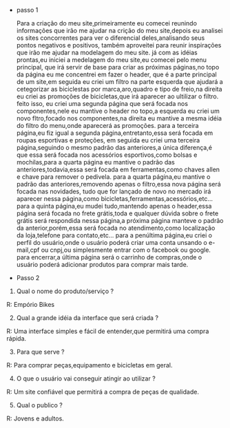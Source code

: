    - passo 1
   
       Para a criação do meu site,primeiramente eu comecei reunindo informações
    que irão me ajudar na crição do meu site,depois eu analisei os sites concorrentes 
    para ver o diferencial deles,analisando seus pontos negativos e positivos,
    também aproveitei para reunir inspirações que irão me ajudar na modelagem do meu site.
       já com as idéias prontas,eu iniciei a medelagem do meu site,eu comecei pelo menu principal,
    que irá servir de base para criar as próximas páginas,no topo da página eu me concentrei em fazer o header,
    que é a parte principal de um site,em seguida eu criei um filtro na parte esquerda que ajudará a cetegorizar
    as biciclestas por marca,aro,quadro e tipo de freio,na direita eu criei as promoções de bicicletas,que irá aparecer
    ao ultilizar o filtro.
       feito isso, eu criei uma segunda página que será focada nos componentes,nele eu mantive o header no topo,a esquerda eu
    criei um novo fltro,focado nos componentes,na direita eu mantive a mesma idéia do filtro do menu,onde aparecerá as promoções.
      para a terceira página,eu fiz igual a segunda página,entretanto,essa será focada em roupas esportivas e proteções,
    em seguida eu criei uma terceira página,seguindo o mesmo padrão das anteriores,a única diferença,é que essa será focada nos
    acessórios esportivos,como bolsas e mochilas,para a quarta página eu mantive o padrão das anteriores,todavia,essa será focada
    em ferramentas,como chaves allen e chave para remover o pedivela.
       para a quarta página,eu mantive o padrão das anteriores,removendo apenas o filtro,essa nova página será focada nas novidades,
    tudo que for lançado de novo no mercado irá aparecer nessa página,como bicicletas,ferramentas,acessórios,etc...
      para a quinta página,eu mudei tudo,mantendo apenas o header,essa página será focada no frete grátis,toda e qualquer dúvida sobre
    o frete grátis será respondida nessa página,a próxima página manteve o padrão da anterior,porém,essa será focada no atendimento,como
    localização da loja,telefone para contato,etc...
       para a penúltima página,eu criei o perfil do usuário,onde o usuário poderá criar uma conta unsando o e-mail,cpf ou cnpj,ou simplesmente
    entrar com o facebook ou google.
      para encerrar,a última página será o carrinho de compras,onde o usuário poderá adicionar produtos para comprar mais tarde.

   - Passo 2

   1) Qual o nome do produto/serviço ?

   R: Empório Bikes

   2) Qual a grande idéia da interface que será criada ?

   R: Uma interface simples e fácil de entender,que permitirá uma compra rápida.

   3) Para que serve ?

   R: Para comprar peças,equipamento e bicicletas em geral.

   4) O que o usuário vai conseguir atingir ao utilizar ?

   R: Um site confiável que permitirá a compra de peças de qualidade.

   5) Qual o publico ?

   R: Jovens e adultos.
